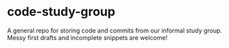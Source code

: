 # code-study-group
A general repo for storing code and commits from our informal study group. Messy first drafts and incomplete snippets are welcome! 
